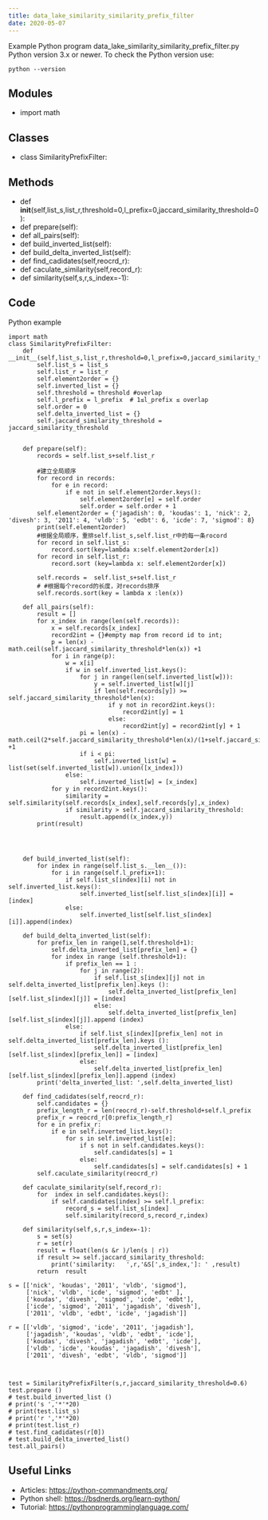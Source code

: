 ```yaml
---
title: data_lake_similarity_similarity_prefix_filter
date: 2020-05-07
---
```

Example Python program data_lake_similarity_similarity_prefix_filter.py
Python version 3.x or newer.
To check the Python version use:

    python --version

## Modules

* import math

## Classes

* class SimilarityPrefixFilter:

## Methods

* def __init__(self,list_s,list_r,threshold=0,l_prefix=0,jaccard_similarity_threshold=0):
* def prepare(self):
* def all_pairs(self):
* def build_inverted_list(self):
* def build_delta_inverted_list(self):
* def find_cadidates(self,reocrd_r):
* def caculate_similarity(self,record_r):
* def similarity(self,s,r,s_index=-1):

## Code

Python example

    import math
    class SimilarityPrefixFilter:
        def __init__(self,list_s,list_r,threshold=0,l_prefix=0,jaccard_similarity_threshold=0):
            self.list_s = list_s
            self.list_r = list_r
            self.element2order = {}
            self.inverted_list = {}
            self.threshold = threshold #overlap
            self.l_prefix = l_prefix  # 1≤l_prefix ≤ overlap
            self.order = 0
            self.delta_inverted_list = {}
            self.jaccard_similarity_threshold = jaccard_similarity_threshold
    
    
        def prepare(self):
            records = self.list_s+self.list_r
    
            #建立全局顺序
            for record in records:
                for e in record:
                    if e not in self.element2order.keys():
                        self.element2order[e] = self.order
                        self.order = self.order + 1
            self.element2order = {'jagadish': 0, 'koudas': 1, 'nick': 2, 'divesh': 3, '2011': 4, 'vldb': 5, 'edbt': 6, 'icde': 7, 'sigmod': 8}
            print(self.element2order)
            #根据全局顺序，重排self.list_s,self.list_r中的每一条rocord
            for record in self.list_s:
                record.sort(key=lambda x:self.element2order[x])
            for record in self.list_r:
                record.sort (key=lambda x: self.element2order[x])
    
            self.records =  self.list_s+self.list_r
            # #根据每个record的长度，对records排序
            self.records.sort(key = lambda x :len(x))
    
        def all_pairs(self):
            result = []
            for x_index in range(len(self.records)):
                x = self.records[x_index]
                record2int = {}#empty map from record id to int;
                p = len(x) - math.ceil(self.jaccard_similarity_threshold*len(x)) +1
                for i in range(p):
                    w = x[i]
                    if w in self.inverted_list.keys():
                        for j in range(len(self.inverted_list[w])):
                            y = self.inverted_list[w][j]
                            if len(self.records[y]) >= self.jaccard_similarity_threshold*len(x):
                                if y not in record2int.keys():
                                    record2int[y] = 1
                                else:
                                    record2int[y] = record2int[y] + 1
                        pi = len(x) - math.ceil(2*self.jaccard_similarity_threshold*len(x)/(1+self.jaccard_similarity_threshold)) +1
                        if i < pi:
                            self.inverted_list[w] = list(set(self.inverted_list[w]).union([x_index]))
                    else:
                        self.inverted_list[w] = [x_index]
                for y in record2int.keys():
                    similarity = self.similarity(self.records[x_index],self.records[y],x_index)
                    if similarity > self.jaccard_similarity_threshold:
                        result.append((x_index,y))
            print(result)
    
    
    
    
        def build_inverted_list(self):
            for index in range(self.list_s.__len__()):
                for i in range(self.l_prefix+1):
                    if self.list_s[index][i] not in self.inverted_list.keys():
                        self.inverted_list[self.list_s[index][i]] = [index]
                    else:
                        self.inverted_list[self.list_s[index][i]].append(index)
    
        def build_delta_inverted_list(self):
            for prefix_len in range(1,self.threshold+1):
                self.delta_inverted_list[prefix_len] = {}
                for index in range (self.threshold+1):
                    if prefix_len == 1 :
                        for j in range(2):
                            if self.list_s[index][j] not in  self.delta_inverted_list[prefix_len].keys ():
                                self.delta_inverted_list[prefix_len][self.list_s[index][j]] = [index]
                            else:
                                self.delta_inverted_list[prefix_len][self.list_s[index][j]].append (index)
                    else:
                        if self.list_s[index][prefix_len] not in  self.delta_inverted_list[prefix_len].keys ():
                            self.delta_inverted_list[prefix_len][self.list_s[index][prefix_len]] = [index]
                        else:
                            self.delta_inverted_list[prefix_len][self.list_s[index][prefix_len]].append (index)
            print('delta_inverted_list: ',self.delta_inverted_list)
    
        def find_cadidates(self,reocrd_r):
            self.candidates = {}
            prefix_length_r = len(reocrd_r)-self.threshold+self.l_prefix
            prefix_r = reocrd_r[0:prefix_length_r]
            for e in prefix_r:
                if e in self.inverted_list.keys():
                    for s in self.inverted_list[e]:
                        if s not in self.candidates.keys():
                            self.candidates[s] = 1
                        else:
                            self.candidates[s] = self.candidates[s] + 1
            self.caculate_similarity(reocrd_r)
    
        def caculate_similarity(self,record_r):
            for  index in self.candidates.keys():
                if self.candidates[index] >= self.l_prefix:
                    record_s = self.list_s[index]
                    self.similarity(record_s,record_r,index)
    
        def similarity(self,s,r,s_index=-1):
            s = set(s)
            r = set(r)
            result = float(len(s &r )/len(s | r))
            if result >= self.jaccard_similarity_threshold:
                print('similarity:   ',r,'&S[',s_index,']: ' ,result)
            return  result
    
    s = [['nick', 'koudas', '2011', 'vldb', 'sigmod'],
         ['nick', 'vldb', 'icde', 'sigmod', 'edbt' ],
         ['koudas', 'divesh', 'sigmod', 'icde', 'edbt'],
         ['icde', 'sigmod', '2011', 'jagadish', 'divesh'],
         ['2011', 'vldb', 'edbt', 'icde', 'jagadish']]
    
    r = [['vldb', 'sigmod', 'icde', '2011', 'jagadish'],
         ['jagadish', 'koudas', 'vldb', 'edbt', 'icde'],
         ['koudas', 'divesh', 'jagadish', 'edbt', 'icde'],
         ['vldb', 'icde', 'koudas', 'jagadish', 'divesh'],
         ['2011', 'divesh', 'edbt', 'vldb', 'sigmod']]
    
    
    
    test = SimilarityPrefixFilter(s,r,jaccard_similarity_threshold=0.6)
    test.prepare ()
    # test.build_inverted_list ()
    # print('s ','*'*20)
    # print(test.list_s)
    # print('r ','*'*20)
    # print(test.list_r)
    # test.find_cadidates(r[0])
    # test.build_delta_inverted_list()
    test.all_pairs()
    
    
    

## Useful Links

- Articles: https://python-commandments.org/
- Python shell: https://bsdnerds.org/learn-python/
- Tutorial: https://pythonprogramminglanguage.com/
